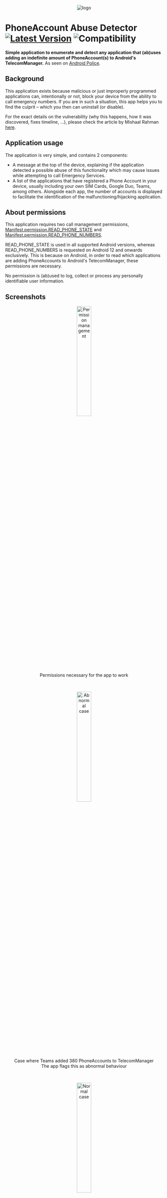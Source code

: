 <p align="center" width="100%">
  <img src="https://github.com/linuxct/PhoneAccountDetector/blob/main/app/src/main/res/mipmap-xxxhdpi/ic_launcher_round.png?raw=true" alt="logo"></img><br/>
</p>

# PhoneAccount Abuse Detector<br/> [![Latest Version](https://img.shields.io/github/v/release/linuxct/PhoneAccountDetector)](https://github.com/linuxct/PhoneAccountDetector/releases/latest) ![Compatibility](https://img.shields.io/badge/compat-API%2029%2B-brightgreen)

**Simple application to enumerate and detect any application that (ab)uses adding an indefinite amount of PhoneAccount(s) to Android's TelecomManager.** As seen on [Android Police](https://www.androidpolice.com/heres-a-way-to-find-out-if-911-calls-on-your-android-phone-might-fail/).  

## Background

This application exists because malicious or just improperly programmed applications can, intentionally or not, block your device from the ability to call emergency numbers. If you are in such a situation, this app helps you to find the culprit – which you then can uninstall (or disable).  

For the exact details on the vulnerability (why this happens, how it was discovered, fixes timeline, ...), please check the article by Mishaal Rahman [here](https://medium.com/@mmrahman123/how-a-bug-in-android-and-microsoft-teams-could-have-caused-this-users-911-call-to-fail-6525f9ba5e63).  

## Application usage

The application is very simple, and contains 2 components:
- A message at the top of the device, explaining if the application detected a possible abuse of this functionality which may cause issues while attempting to call Emergency Services.  
- A list of the applications that have registered a Phone Account in your device, usually including your own SIM Cards, Google Duo, Teams, among others. Alongside each app, the number of accounts is displayed to facilitate the identification of the malfunctioning/hijacking application.

## About permissions

This application requires two call management permissions, [Manifest.permission.READ_PHONE_STATE](https://developer.android.com/reference/android/Manifest.permission#READ_PHONE_STATE) and [Manifest.permission.READ_PHONE_NUMBERS](https://developer.android.com/reference/android/Manifest.permission#READ_PHONE_NUMBERS).  

READ_PHONE_STATE is used in all supported Android versions, whereas READ_PHONE_NUMBERS is requested on Android 12 and onwards exclusively. This is because on Android, in order to read which applications are adding PhoneAccounts to Android's TelecomManager, these permissions are necessary.  

No permission is (ab)used to log, collect or process any personally identifiable user information.

## Screenshots

<p align="center" width="100%">
  <img width="30%" src="https://i.imgur.com/ZS7OOIf.png" alt="Permission management"></img><br/>
  Permissions necessary for the app to work
</p>
<br/>
<p align="center" width="100%">
  <img width="30%" src="https://i.imgur.com/ptKrgxe.png" alt="Abnormal case"></img><br/>
  Case where Teams added 380 PhoneAccounts to TelecomManager<br/>
  The app flags this as abnormal behaviour<br/>
</p>
<br/>
<p align="center" width="100%">
  <img width="30%" src="https://i.imgur.com/q6UL0tl.png" alt="Normal case"></img><br/>
  Case without any abnormal app behaviour
</p>
